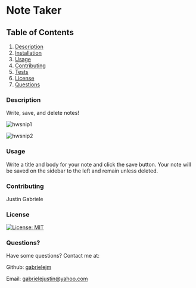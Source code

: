 # Note Taker

## Table of Contents

1. [Description](#description)
2. [Installation](#installation)
3. [Usage](#usage)
4. [Contributing](#contributing)
5. [Tests](#tests)
6. [License](#license)
7. [Questions](#questions)


### Description<a name="description"></a>

Write, save, and delete notes!

![hwsnip1](https://user-images.githubusercontent.com/63600183/103253778-8c994b80-4950-11eb-9c0e-36e8eb289463.PNG)

![hwsnip2](https://user-images.githubusercontent.com/63600183/103253789-98850d80-4950-11eb-8f98-f15159bb9049.PNG)



### Usage<a name="usage"></a>

Write a title and body for your note and click the save button. Your note will be saved on the sidebar to the left and remain unless deleted.

### Contributing<a name="contributing"></a>

Justin Gabriele

### License<a name="license"></a>

[![License: MIT](https://img.shields.io/badge/License-MIT-yellow.svg)](https://opensource.org/licenses/MIT)

### Questions?<a name="questions"></a>

Have some questions? Contact me at:

Github: [gabrielejm](https://github.com/gabrielejm)

Email: gabrielejustin@yahoo.com

